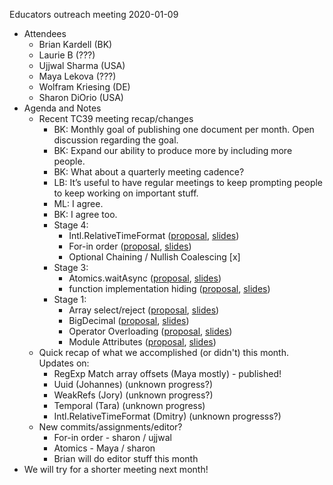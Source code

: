 Educators outreach meeting 2020-01-09

* Attendees
    * Brian Kardell (BK)
    * Laurie B (???)
    * Ujjwal Sharma (USA)
    * Maya Lekova (???)
    * Wolfram Kriesing (DE)
    * Sharon DiOrio (USA)
* Agenda and Notes
    * Recent TC39 meeting recap/changes
        * BK: Monthly goal of publishing one document per month. Open discussion regarding the goal.
        * BK: Expand our ability to produce more by including more people.
        * BK: What about a quarterly meeting cadence?
        * LB: It’s useful to have regular meetings to keep prompting people to keep working on important stuff.
        * ML: I agree.
        * BK: I agree too.
        * Stage 4: 
            * Intl.RelativeTimeFormat ([proposal](https://github.com/tc39/proposal-intl-relative-time), [slides](https://docs.google.com/presentation/d/1ka5vgIawqOHdvr4gMRl1an_R3s6Swo1iemU5LKBPteM))
            * For-in order ([proposal](https://github.com/tc39/proposal-for-in-order/), [slides](https://docs.google.com/presentation/d/1vHsM52ox4fV7q6YmLnPVM2qNp_AXaZblKubZhRWKMbs/edit?usp=sharing))
            * Optional Chaining / Nullish Coalescing [x]
        * Stage 3:
            * Atomics.waitAsync ([proposal](https://github.com/tc39/proposal-atomics-wait-async), [slides](https://docs.google.com/presentation/d/1q6mxR0g4VY9mzWQkjj-ENboiDsB3aflxHWM9eayhOWU/edit?usp=sharing))
            * function implementation hiding ([proposal](https://github.com/tc39/proposal-function-implementation-hiding), [slides](https://docs.google.com/presentation/d/1q6mxR0g4VY9mzWQkjj-ENboiDsB3aflxHWM9eayhOWU/edit?usp=sharing))
        * Stage 1:
            * Array select/reject ([proposal](https://github.com/jridgewell/proposal-array-select-reject), [slides](https://docs.google.com/presentation/d/1MyeGeh8c5EIXfVDzGpAPydsDVqK3qEFSTqXVCrCyj5Y/edit?usp=sharing))
            * BigDecimal ([proposal](https://github.com/littledan/proposal-bigdecimal), [slides](https://docs.google.com/presentation/d/1qceGOynkiypIgvv0Ju8uPqXP4GsWHoY2IVYSWE8SA4Y/edit#slide=id.p))
            * Operator Overloading ([proposal](https://github.com/littledan/proposal-operator-overloading/), [slides](https://docs.google.com/presentation/d/1FV_wOYUgmoYpxb6yCjuQDH50ne0lFqhH52Mfwdh5Lio/edit#slide=id.p))
            * Module Attributes ([proposal](https://github.com/littledan/proposal-module-attributes/), [slides](https://docs.google.com/presentation/d/1pyRtuOjnaTV_wr3a7sOZEt3PVxrbhgy_JCXovm0Dklk/edit#slide=id.p)) 
    * Quick recap of what we accomplished (or didn't) this month.  Updates on:
        * RegExp Match array offsets (Maya mostly) - published!
        * Uuid (Johannes) (unknown progress?)
        * WeakRefs (Jory) (unknown progress?)
        * Temporal (Tara) (unknown progress)
        * Intl.RelativeTimeFormat (Dmitry) (unknown progresss?)
    * New commits/assignments/editor?
        * For-in order - sharon / ujjwal
        * Atomics - Maya / sharon
        * Brian will do editor stuff this month
* We will try for a shorter meeting next month!
